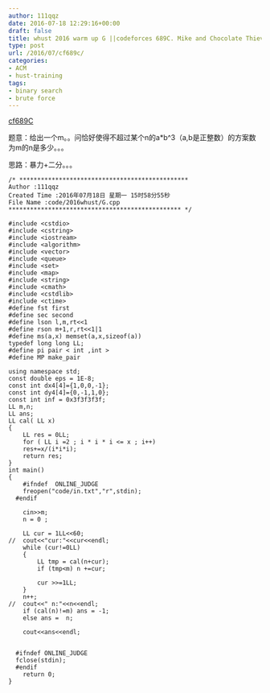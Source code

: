 ```yaml
---
author: 111qqz
date: 2016-07-18 12:29:16+00:00
draft: false
title: whust 2016 warm up G ||codeforces 689C. Mike and Chocolate Thieves
type: post
url: /2016/07/cf689c/
categories:
- ACM
- hust-training
tags:
- binary search
- brute force
---
```


[cf689C](http://codeforces.com/problemset/problem/689/C)



题意：给出一个m。。问恰好使得不超过某个n的a*b^3（a,b是正整数）的方案数为m的n是多少。。。

思路：暴力+二分。。。






 

    
    /* ***********************************************
    Author :111qqz
    Created Time :2016年07月18日 星期一 15时58分55秒
    File Name :code/2016whust/G.cpp
    ************************************************ */
    
    #include <cstdio>
    #include <cstring>
    #include <iostream>
    #include <algorithm>
    #include <vector>
    #include <queue>
    #include <set>
    #include <map>
    #include <string>
    #include <cmath>
    #include <cstdlib>
    #include <ctime>
    #define fst first
    #define sec second
    #define lson l,m,rt<<1
    #define rson m+1,r,rt<<1|1
    #define ms(a,x) memset(a,x,sizeof(a))
    typedef long long LL;
    #define pi pair < int ,int >
    #define MP make_pair
    
    using namespace std;
    const double eps = 1E-8;
    const int dx4[4]={1,0,0,-1};
    const int dy4[4]={0,-1,1,0};
    const int inf = 0x3f3f3f3f;
    LL m,n;
    LL ans;
    LL cal( LL x)
    {
        LL res = 0LL;
        for ( LL i =2 ; i * i * i <= x ; i++)
    	res+=x/(i*i*i);
        return res;
    }
    int main()
    {
    	#ifndef  ONLINE_JUDGE 
    	freopen("code/in.txt","r",stdin);
      #endif
    
    	cin>>m;
    	n = 0 ;
    	
    	LL cur = 1LL<<60;
    //	cout<<"cur:"<<cur<<endl;
    	while (cur!=0LL)
    	{
    	    LL tmp = cal(n+cur);
    	    if (tmp<m) n +=cur;
    	    
    	    cur >>=1LL;
    	}
    	n++;
    //	cout<<" n:"<<n<<endl;
    	if (cal(n)!=m) ans = -1;
    	else ans =  n;
    
    	cout<<ans<<endl;
    	
    
      #ifndef ONLINE_JUDGE  
      fclose(stdin);
      #endif
        return 0;
    }
    



